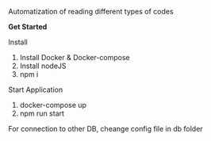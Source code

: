 Automatization of reading different types of codes

**Get Started**

Install

1. Install Docker & Docker-compose
2. Install nodeJS
3. npm i

Start Application

1. docker-compose up
2. npm run start

For connection to other DB, cheange config file in db folder
